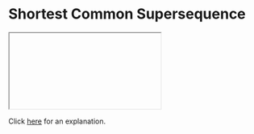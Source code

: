 # Shortest Common Supersequence 

<iframe></iframe>

Click [here](Explanation.md) for an explanation.

